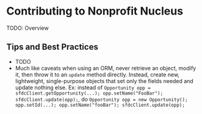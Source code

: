 # Contributing to Nonprofit Nucleus

TODO: Overview

## Tips and Best Practices

- TODO
- Much like caveats when using an ORM, never retrieve an object, modify it, then throw it to an `update` method directly. Instead, create new, lightweight, single-purpose objects that set only the fields needed and update nothing else. Ex: instead of `Opportunity opp = sfdcClient.getOpportunity(...); opp.setName("FooBar"); sfdcClient.update(opp);`, do `Opportunity opp = new Opportunity(); opp.setId(...); opp.setName("fooBar"); sfdcClient.update(opp);`